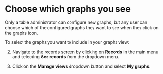 # Choose which graphs you see

Only a table administrator can configure new graphs, but any user can choose which of the configured graphs they want to see when they click on the graphs icon. 

To select the graphs you want to include in your graphs view:

2. Navigate to the records screen by clicking on **Records** in the main menu and selecting **See records**&nbsp;from the dropdown menu.&nbsp;

3. Click on the&nbsp;**Manage views**&nbsp;dropdown button and select&nbsp;**My graphs**.
